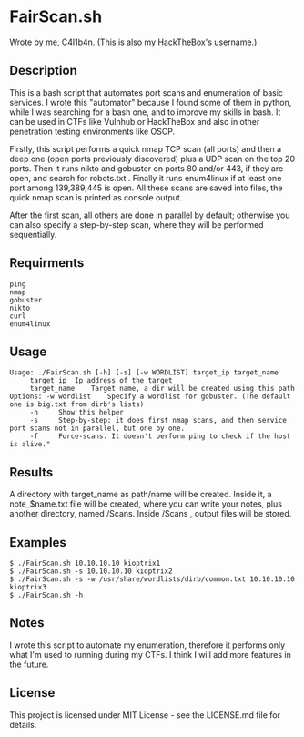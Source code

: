 # FairScan.sh
Wrote by me, C4l1b4n.
(This is also my HackTheBox's username.)

## Description
This is a bash script that automates port scans and enumeration of basic services.
I wrote this "automator" because I found some of them in python, while I was searching for a bash one, and to improve my skills in bash.
It can be used in CTFs like Vulnhub or HackTheBox and also in other penetration testing environments like OSCP.

Firstly, this script performs a quick nmap TCP scan (all ports) and then a deep one (open ports previously discovered) plus a UDP scan on the top 20 ports.
Then it runs nikto and gobuster on ports 80 and/or 443, if they are open, and search for robots.txt .
Finally it runs enum4linux if at least one port among 139,389,445 is open.
All these scans are saved into files, the quick nmap scan is printed as console output.

After the first scan, all others are done in parallel by default; otherwise you can also specify a step-by-step scan, where they will be performed sequentially.

## Requirments
```
ping
nmap
gobuster
nikto
curl
enum4linux
```

## Usage
```
Usage: ./FairScan.sh [-h] [-s] [-w WORDLIST] target_ip target_name
	 target_ip	Ip address of the target
	 target_name	Target name, a dir will be created using this path
Options: -w wordlist	Specify a wordlist for gobuster. (The default one is big.txt from dirb's lists)
	 -h		Show this helper
   	 -s		Step-by-step: it does first nmap scans, and then service port scans not in parallel, but one by one.
   	 -f		Force-scans. It doesn't perform ping to check if the host is alive."
```

## Results
A directory with target_name as path/name will be created.
Inside it, a note_$name.txt file will be created, where you can write your notes, plus another directory, named /Scans.
Inside /Scans , output files will be stored.

## Examples
```
$ ./FairScan.sh 10.10.10.10 kioptrix1
$ ./FairScan.sh -s 10.10.10.10 kioptrix2
$ ./FairScan.sh -s -w /usr/share/wordlists/dirb/common.txt 10.10.10.10 kioptrix3
$ ./FairScan.sh -h
```
## Notes
I wrote this script to automate my enumeration, therefore it performs only what I'm used to running during my CTFs.
I think I will add more features in the future.

## License
This project is licensed under MIT License - see the LICENSE.md file for details.






